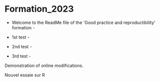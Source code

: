 # Formation_2023

- Welcome to the ReadMe file of the 'Good practice and reproductibility' formation - 

- 1st test -
- 2nd test -
- 3rd test - 

Demonstration of online modifications.

Nouvel essaie sur R 
